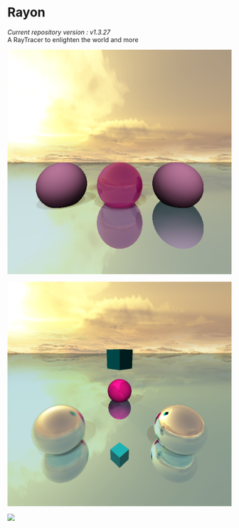 # Rayon
_Current repository version : v1.3.27_
<br>A RayTracer to enlighten the world and more

[<img src="./files/rendered/cubemap_reflection.png" />](./files/rendered/cubemap_reflection.png)

[<img src="./files/rendered/sunset_reflection.png" />](./files/rendered/sunset_reflection.png)

[<img src="./files/rendered/mobius.png" />](./files/rendered/mobius.png)
